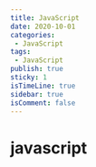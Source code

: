 ```yaml
---
title: JavaScript
date: 2020-10-01
categories:
 - JavaScript
tags:
 - JavaScript
publish: true
sticky: 1
isTimeLine: true
sidebar: true
isComment: false
---
```


# javascript

